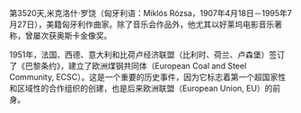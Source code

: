 第3520天,米克洛什·罗饶（匈牙利语：Miklós Rózsa，1907年4月18日－1995年7月27日），美籍匈牙利作曲家。除了音乐会作品外，他尤其以好莱坞电影音乐著称，曾屡次获奥斯卡金像奖。

 
1951年，法国、西德、意大利和比荷卢经济联盟（比利时、荷兰、卢森堡）签订了《巴黎条约》，建立了欧洲煤钢共同体（European Coal and Steel Community, ECSC）。这是一个重要的历史事件，因为它标志着第一个超国家性和区域性的合作组织的创建，也是后来欧洲联盟（European Union, EU）的前身。